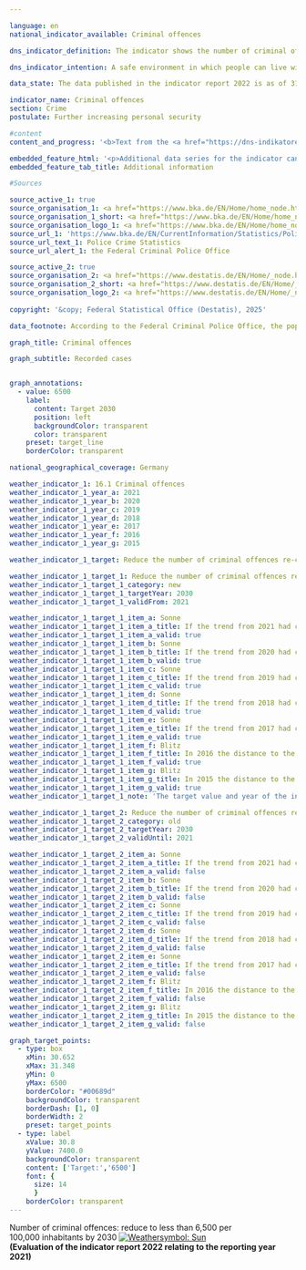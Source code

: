 ```yaml
---

language: en        
national_indicator_available: Criminal offences        

dns_indicator_definition: The indicator shows the number of criminal offences reported to the police per 100,000&nbsp;inhabitants.        

dns_indicator_intention: A safe environment in which people can live without fear of lawlessness and crime is an essential prerequisite for sustainable development. The target is therefore to bring the number of recorded criminal offences per 100,000&nbsp;inhabitants down to less than 6,500&nbsp;by 2030.        

data_state: The data published in the indicator report 2022 is as of 31 October 2022. The data shown on this platform is updated regularly, so that more current data may be available online than published in the <a href="https://dns-indikatoren.de/assets/Publikationen/Indikatorenberichte/2022.pdf">indicator report 2022</a>.        

indicator_name: Criminal offences        
section: Crime        
postulate: Further increasing personal security        

#content         
content_and_progress: '<b>Text from the <a href="https://dns-indikatoren.de/assets/Publikationen/Indikatorenberichte/2022.pdf">Indicator Report 2022&nbsp;</a></b><br><br>The indicator covers all criminal offences recorded in the Police Crime Statistics. These are criminal offences reported to and fully processed by the police, except offences against the security of the state, traffic offences and administrative offences.<br><br>Criminal offences committed outside the Federal Republic of Germany are not included, nor are offences that are not within the remit of the police, such as financial and tax offences, or are reported directly to and processed by the public prosecution office, such as offences relating to false testimony in court.<br><br>The Police Crime Statistics publications are compiled annually based on the data available from the Land Criminal Police Offices and the Federal Criminal Police Office. To calculate the number of criminal offences per 100,000&nbsp;inhabitants, (extrapolated) population figures based on the 2011&nbsp;census are used for the entire time series. This methodology allows comparisons over time to be made from 1993&nbsp;onwards. It should be noted that this results in discrepancies in relation to the Police Crime Statistics data published prior to 2013.<br><br>Changes in the Police Crime Statistics do not always reflect actual changes, as the statistics cover only that proportion of criminal activity that officially comes to the attention of the police. Since there is no statistical data on offences which go unreported, such crimes cannot be reflected in the Police Crime Statistics. However, the proportion of reported versus unreported crime was investigated in 2012&nbsp;and 2017&nbsp;by means of the German Victim Survey. For the offences dealt with in the survey, no statistically significant change in reporting rates was found between 2012&nbsp;and 2017.<br><br>The number of offences was 6,070&nbsp;per 100,000&nbsp;inhabitants in 2021. Thus, the target value for 2030&nbsp;of less than 6,500&nbsp;criminal offences was achieved ahead of time for the second time in a row. The indicator fell by 27.3&nbsp;% between 1993&nbsp;and 2021. This trajectory, however, has not been continuous. For instance, it increased from 2000&nbsp;to 2004, before entering a slight decline which continued until 2010. The large number of people who entered Germany as refugees and asylum-seekers from 2015&nbsp;on is also reflected in the Police Crime Statistics, with violation of the legislation concerning foreigners (<abbr title="for example (exempli gratia)" tabindex="0">e.g.</abbr> illegal entry) soaring by 211.8&nbsp;% in 2016&nbsp;compared with 2014. Such offences had fallen drastically by 2021, though, when they made up only 2.9&nbsp;% of all criminal offences. Even when violations of the legislation concerning foreigners are accounted for, the total number of criminal offences registered by the police was lower in 2021&nbsp;than in previous years (5.0&nbsp;million).<br><br>In 2021, domestic burglaries accounted for 1.1&nbsp;%, fraud for 15.7&nbsp;%, and dangerous and serious bodily injury for 2.4&nbsp;%. Between 2016&nbsp;and 2021, the incidence of domestic burglary fell by 64.1&nbsp;%, fraud fell by 11.7&nbsp;% and cases of dangerous and serious bodily injury fell by 12.6&nbsp;%.<br><br>The success rate for solving cases was 58.7&nbsp;% of all offences registered by the police in 2021, roughly the same as in the previous year. There were significant differences, however, depending on the type of criminal offence. For domestic burglary, for example, the rate of cases solved was only 19.5&nbsp;%. By contrast, 63.3&nbsp;% of fraud offences and 83.9&nbsp;% of cases of serious and grievous bodily harm cases were cleared up. The comparatively low success rate for domestic burglary is related to a high rate of reporting combined with the comparatively infrequent existence of solid leads pointing to the perpetrators. This is in sharp contrast to cases of fraud and bodily injury. These crimes have high clear-up rates because, in most cases, the identity of the suspect becomes known to the police as the crime is reported.'        

embedded_feature_html: '<p>Additional data series for the indicator can be found <a href="https://dnsUpgradeEnvironment.github.io/dns-indicators/public/AddInfos/en/16_1.pdf" target="_blank" >here</a>.</p><br><small>Note: You can display the PDF document directly in your browser or download the PDF document and open it with a PDF reader of your choice. We will be happy to advise you.</small>'
embedded_feature_tab_title: Additional information        

#Sources        

source_active_1: true
source_organisation_1: <a href="https://www.bka.de/EN/Home/home_node.html" target="_blank" onclick="return confirm_alert('the Federal Criminal Police Office', 'En')">Federal Criminal Police Office</a>
source_organisation_1_short: <a href="https://www.bka.de/EN/Home/home_node.html" target="_blank" onclick="return confirm_alert('the Federal Criminal Police Office', 'En')">Federal Criminal Police Office</a>
source_organisation_logo_1: <a href="https://www.bka.de/EN/Home/home_node.html" target="_blank" onclick="return confirm_alert('the Federal Criminal Police Office', 'En')"><img src="https://dnsUpgradeEnvironment.github.io/dns-indicators/public/OrgImgEn/bka.png" alt="Federal Criminal Police Office" title=" Click here to visit the homepage of the organizationFederal Criminal Police Office" style="height:60px; width:148px; border:transparent"/></a>
source_url_1: 'https://www.bka.de/EN/CurrentInformation/Statistics/PoliceCrimeStatistics/policecrimestatistics_node.html'
source_url_text_1: Police Crime Statistics
source_url_alert_1: the Federal Criminal Police Office

source_active_2: true
source_organisation_2: <a href="https://www.destatis.de/EN/Home/_node.html" target="_blank">Federal Statistical Office</a>
source_organisation_2_short: <a href="https://www.destatis.de/EN/Home/_node.html" target="_blank">Federal Statistical Office</a>
source_organisation_logo_2: <a href="https://www.destatis.de/EN/Home/_node.html" target="_blank"><img src="https://dnsUpgradeEnvironment.github.io/dns-indicators/public/OrgImgEn/destatis.png" alt="Federal Statistical Office" title=" Click here to visit the homepage of the organizationFederal Statistical Office" style="height:60px; width:148px; border:transparent"/></a>
        
copyright: '&copy; Federal Statistical Office (Destatis), 2025'        

data_footnote: According to the Federal Criminal Police Office, the population numbers relate to the previous year.        

graph_title: Criminal offences        

graph_subtitle: Recorded cases        


graph_annotations:
  - value: 6500
    label:
      content: Target 2030
      position: left
      backgroundColor: transparent
      color: transparent
    preset: target_line
    borderColor: transparent                

national_geographical_coverage: Germany        

weather_indicator_1: 16.1 Criminal offences
weather_indicator_1_year_a: 2021
weather_indicator_1_year_b: 2020
weather_indicator_1_year_c: 2019
weather_indicator_1_year_d: 2018
weather_indicator_1_year_e: 2017
weather_indicator_1_year_f: 2016
weather_indicator_1_year_g: 2015

weather_indicator_1_target: Reduce the number of criminal offences re-corded per 100,000&nbsp;inhabitants to less than 6,500&nbsp;by 2030

weather_indicator_1_target_1: Reduce the number of criminal offences re-corded per 100,000&nbsp;inhabitants to less than <b>6,500&nbsp;</b>by <b>2030</b>
weather_indicator_1_target_1_category: new
weather_indicator_1_target_1_targetYear: 2030
weather_indicator_1_target_1_validFrom: 2021

weather_indicator_1_target_1_item_a: Sonne
weather_indicator_1_target_1_item_a_title: If the trend from 2021 had continued, the target value would have been reached or missed by less than 5% of the difference between the target value and the value at that time.
weather_indicator_1_target_1_item_a_valid: true
weather_indicator_1_target_1_item_b: Sonne
weather_indicator_1_target_1_item_b_title: If the trend from 2020 had continued, the target value would have been reached or missed by less than 5% of the difference between the target value and the value at that time.
weather_indicator_1_target_1_item_b_valid: true
weather_indicator_1_target_1_item_c: Sonne
weather_indicator_1_target_1_item_c_title: If the trend from 2019 had continued, the target value would have been reached or missed by less than 5% of the difference between the target value and the value at that time.
weather_indicator_1_target_1_item_c_valid: true
weather_indicator_1_target_1_item_d: Sonne
weather_indicator_1_target_1_item_d_title: If the trend from 2018 had continued, the target value would have been reached or missed by less than 5% of the difference between the target value and the value at that time.
weather_indicator_1_target_1_item_d_valid: true
weather_indicator_1_target_1_item_e: Sonne
weather_indicator_1_target_1_item_e_title: If the trend from 2017 had continued, the target value would have been reached or missed by less than 5% of the difference between the target value and the value at that time.
weather_indicator_1_target_1_item_e_valid: true
weather_indicator_1_target_1_item_f: Blitz
weather_indicator_1_target_1_item_f_title: In 2016 the distance to the target was constantly high or had increased. Thus, the indicator did not develop in the desired direction.
weather_indicator_1_target_1_item_f_valid: true
weather_indicator_1_target_1_item_g: Blitz
weather_indicator_1_target_1_item_g_title: In 2015 the distance to the target was constantly high or had increased. Thus, the indicator did not develop in the desired direction.
weather_indicator_1_target_1_item_g_valid: true
weather_indicator_1_target_1_note: 'The target value and year of the indicator were adjusted as part of the <a href="https://www.bundesregierung.de/resource/blob/974430/1940716/6a4acf041217d39bac6a81cce971381f/2021-07-26-gsds-en-data.pdf?download=1"> update of the German Sustainable Development Strategy 2021</a>. Since this resolution came into force, the revised target (6,500&nbsp;by 2030) has applied to the indicator.'

weather_indicator_1_target_2: Reduce the number of criminal offences re-corded per 100,000&nbsp;inhabitants to less than <b>7,000</b> by <b>2030</b>
weather_indicator_1_target_2_category: old
weather_indicator_1_target_2_targetYear: 2030
weather_indicator_1_target_2_validUntil: 2021

weather_indicator_1_target_2_item_a: Sonne
weather_indicator_1_target_2_item_a_title: If the trend from 2021 had continued, the target value would have been reached or missed by less than 5% of the difference between the target value and the value at that time.
weather_indicator_1_target_2_item_a_valid: false
weather_indicator_1_target_2_item_b: Sonne
weather_indicator_1_target_2_item_b_title: If the trend from 2020 had continued, the target value would have been reached or missed by less than 5% of the difference between the target value and the value at that time.
weather_indicator_1_target_2_item_b_valid: false
weather_indicator_1_target_2_item_c: Sonne
weather_indicator_1_target_2_item_c_title: If the trend from 2019 had continued, the target value would have been reached or missed by less than 5% of the difference between the target value and the value at that time.
weather_indicator_1_target_2_item_c_valid: false
weather_indicator_1_target_2_item_d: Sonne
weather_indicator_1_target_2_item_d_title: If the trend from 2018 had continued, the target value would have been reached or missed by less than 5% of the difference between the target value and the value at that time.
weather_indicator_1_target_2_item_d_valid: false
weather_indicator_1_target_2_item_e: Sonne
weather_indicator_1_target_2_item_e_title: If the trend from 2017 had continued, the target value would have been reached or missed by less than 5% of the difference between the target value and the value at that time.
weather_indicator_1_target_2_item_e_valid: false
weather_indicator_1_target_2_item_f: Blitz
weather_indicator_1_target_2_item_f_title: In 2016 the distance to the target was constantly high or had increased. Thus, the indicator did not develop in the desired direction.
weather_indicator_1_target_2_item_f_valid: false
weather_indicator_1_target_2_item_g: Blitz
weather_indicator_1_target_2_item_g_title: In 2015 the distance to the target was constantly high or had increased. Thus, the indicator did not develop in the desired direction.
weather_indicator_1_target_2_item_g_valid: false        

graph_target_points:
  - type: box
    xMin: 30.652
    xMax: 31.348
    yMin: 0
    yMax: 6500
    borderColor: "#00689d"
    backgroundColor: transparent
    borderDash: [1, 0]
    borderWidth: 2
    preset: target_points
  - type: label
    xValue: 30.8
    yValue: 7400.0
    backgroundColor: transparent
    content: ['Target:','6500']
    font: {
      size: 14
      }
    borderColor: transparent        
---
```



<div>
  <div class="my-header">
    <label class="default">Number of criminal offences: reduce to less than 6,500&nbsp;per 100,000&nbsp;inhabitants by 2030
      <a href="https://dnsUpgradeEnvironment.github.io/dns-indicators/en/status"><img src="https://sdg-indikatoren.de/public/Wettersymbole/Sonne.png" title="If the trend from 2021 had continued, the target value would have been reached or missed by less than 5% of the difference between the target value and the value at that time." alt="Weathersymbol: Sun"/>
      </a>
    </label>
  </div>
</div>
<div class="my-header-note">
  <label class="default"><b>(Evaluation of the indicator report 2022 relating to the reporting year 2021)
  </b></label>
</div>